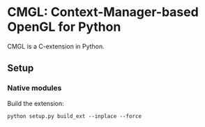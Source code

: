 # CMGL: Context-Manager-based OpenGL for Python


CMGL is a C-extension in Python.


## Setup

### Native modules

Build the extension:

    python setup.py build_ext --inplace --force
